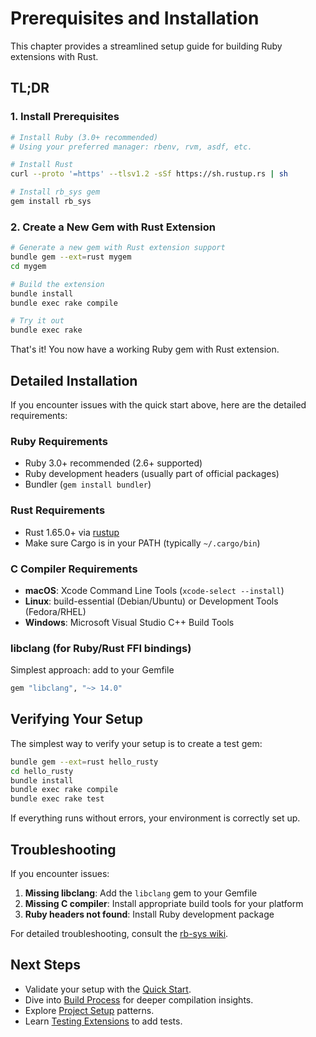 # Prerequisites and Installation

This chapter provides a streamlined setup guide for building Ruby extensions with Rust.

## TL;DR

### 1. Install Prerequisites

```bash
# Install Ruby (3.0+ recommended)
# Using your preferred manager: rbenv, rvm, asdf, etc.

# Install Rust
curl --proto '=https' --tlsv1.2 -sSf https://sh.rustup.rs | sh

# Install rb_sys gem
gem install rb_sys
```

### 2. Create a New Gem with Rust Extension

```bash
# Generate a new gem with Rust extension support
bundle gem --ext=rust mygem
cd mygem

# Build the extension
bundle install
bundle exec rake compile

# Try it out
bundle exec rake
```

That's it! You now have a working Ruby gem with Rust extension.

## Detailed Installation

If you encounter issues with the quick start above, here are the detailed requirements:

### Ruby Requirements

- Ruby 3.0+ recommended (2.6+ supported)
- Ruby development headers (usually part of official packages)
- Bundler (`gem install bundler`)

### Rust Requirements

- Rust 1.65.0+ via [rustup](https://rustup.rs/)
- Make sure Cargo is in your PATH (typically `~/.cargo/bin`)

### C Compiler Requirements

- **macOS**: Xcode Command Line Tools (`xcode-select --install`)
- **Linux**: build-essential (Debian/Ubuntu) or Development Tools (Fedora/RHEL)
- **Windows**: Microsoft Visual Studio C++ Build Tools

### libclang (for Ruby/Rust FFI bindings)

Simplest approach: add to your Gemfile

```ruby
gem "libclang", "~> 14.0"
```

## Verifying Your Setup

The simplest way to verify your setup is to create a test gem:

```bash
bundle gem --ext=rust hello_rusty
cd hello_rusty
bundle install
bundle exec rake compile
bundle exec rake test
```

If everything runs without errors, your environment is correctly set up.

## Troubleshooting

If you encounter issues:

1. **Missing libclang**: Add the `libclang` gem to your Gemfile
2. **Missing C compiler**: Install appropriate build tools for your platform
3. **Ruby headers not found**: Install Ruby development package

For detailed troubleshooting, consult the [rb-sys wiki](https://github.com/oxidize-rb/rb-sys/wiki/Troubleshooting).

## Next Steps

- Validate your setup with the [Quick Start](quick-start.md).
- Dive into [Build Process](build-process.md) for deeper compilation insights.
- Explore [Project Setup](project-setup.md) patterns.
- Learn [Testing Extensions](testing.md) to add tests.
